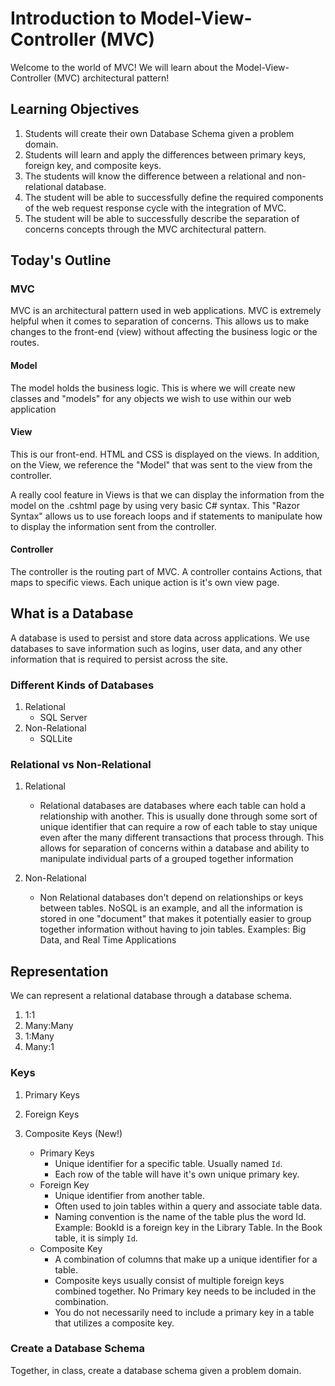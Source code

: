 # Introduction to Model-View-Controller (MVC)

Welcome to the world of MVC! We will learn about the Model-View-Controller (MVC) architectural pattern! 

## Learning Objectives

1. Students will create their own Database Schema given a problem domain.
1. Students will learn and apply the differences between primary keys, foreign key, and composite keys.
1. The students will know the difference between a relational and non-relational database. 
1. The student will be able to successfully define the required components of the web request response cycle with the integration of MVC.
1. The student will be able to successfully describe the separation of concerns concepts through the MVC architectural pattern.

## Today's Outline

### MVC
MVC is an architectural pattern used in web applications. 
MVC is extremely helpful when it comes to separation of concerns. 
This allows us to make changes to the front-end (view) without 
affecting the business logic or the routes. 

#### Model
The model holds the business logic. This is where
we will create new classes and "models" for any objects
we wish to use within our web application

#### View
This is our front-end. HTML and CSS is displayed on 
the views. In addition, on the View, we reference the "Model" that was sent to the view from the controller. 

A really cool feature in Views is that we can display the information
from the model on the .cshtml page by using very basic C# syntax.
This "Razor Syntax" allows us to use foreach loops and if statements
to manipulate how to display the information sent from the controller. 

#### Controller

The controller is the routing part of MVC. A controller contains
Actions, that maps to specific views. Each unique action is it's own 
view page. 


## What is a Database

A database is used to persist and store data across applications. We use databases to save information such as logins, user data, and any other information that is required to persist across the site. 

### Different Kinds of Databases

1. Relational
	- SQL Server
1. Non-Relational
	- SQLLite

### Relational vs Non-Relational

1. Relational
	- Relational databases are databases where each table can hold a relationship with another. This is usually done through some sort of unique identifier that can require a row of each table to stay unique even after the many different transactions that process through. This allows for separation of concerns within a database and ability to manipulate individual parts of a grouped together information

1. Non-Relational
	- Non Relational databases don't depend on relationships or keys between tables. NoSQL is an example, and all the information is stored in one "document" that makes it potentially easier to group together information without having to join tables. 
	Examples: Big Data, and Real Time Applications

## Representation
We can represent a relational database through a database schema. 
	
1. 1:1
1. Many:Many
1. 1:Many
1. Many:1

### Keys
1. Primary Keys
1. Foreign Keys
1. Composite Keys (New!)

	- Primary Keys
	  - Unique identifier for a specific table. Usually named `Id`.
	  - Each row of the table will have it's own unique primary key.
	- Foreign Key
		- Unique identifier from another table.
		- Often used to join tables within a query and associate table data. 
		- Naming convention is the name of the table plus the word Id. Example: BookId is a foreign key in the Library Table. In the Book table, it is simply `Id`. 
	- Composite Key
		- A combination of columns that make up a unique identifier for a table.
		- Composite keys usually consist of multiple foreign keys combined together. No Primary key needs to be included in the combination. 
		- You do not necessarily need to include a primary key in a table that utilizes a composite key.

### Create a Database Schema

Together, in class, create a database schema given a problem domain. 